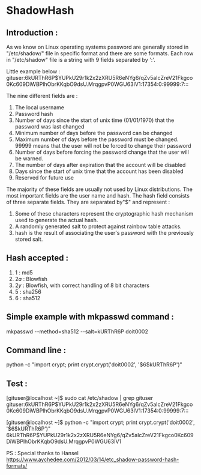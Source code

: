 # ShadowHash

## Introduction :

As we know on Linux operating systems password are generally stored in "/etc/shadow/" file in specific format and there are some formats.
Each row in "/etc/shadow" file is a string with 9 fields separated by ':'.

Little example below :
gituser:$6$kURThR6P$YUPkU29r1k2x2zXRU5R6eNYg6/qZv5aIcZreV21Fkgco0Kc609DiWBPlhObrKKqbO9dsU.MrqgpvP0WGU63IV1:17354:0:99999:7:::

The nine different fields are :

1. The local username
2. Password hash
3. Number of days since the start of unix time (01/01/1970) that the password was last changed
4. Minimum number of days before the password can be changed
5. Maximum number of days before the password must be changed. 99999 means that the user will not be forced to change their password
6. Number of days before forcing the password change that the user will be warned.
7. The number of days after expiration that the account will be disabled
8. Days since the start of unix time that the account has been disabled
9. Reserved for future use

The majority of these fields are usually not used by Linux distributions. The most important fields are the user name and hash. The hash field consists of three separate fields. They are separated by"$" and represent :

1. Some of these characters represent the cryptographic hash mechanism used to generate the actual hash.
2. A randomly generated salt to protect against rainbow table attacks.
3. hash is the result of associating the user's password with the previously stored salt.


## Hash accepted :

1. $1$ : md5
2. $2a$ : Blowfish
3. $2y$ : Blowfish, with correct handling of 8 bit characters
4. $5$ : sha256
5. $6$ : sha512


## Simple example with mkpasswd command :

mkpasswd --method=sha512 --salt=kURThR6P doit0002

## Command line :

python -c "import crypt; print crypt.crypt('doit0002', '\$6\$kURThR6P')"


## Test :

[gituser@localhost ~]$ sudo cat /etc/shadow | grep gituser
gituser:$6$kURThR6P$YUPkU29r1k2x2zXRU5R6eNYg6/qZv5aIcZreV21Fkgco0Kc609DiWBPlhObrKKqbO9dsU.MrqgpvP0WGU63IV1:17354:0:99999:7:::

[gituser@localhost ~]$ python -c "import crypt; print crypt.crypt('doit0002', '\$6\$kURThR6P')"
$6$kURThR6P$YUPkU29r1k2x2zXRU5R6eNYg6/qZv5aIcZreV21Fkgco0Kc609DiWBPlhObrKKqbO9dsU.MrqgpvP0WGU63IV1

PS : Special thanks to Hansel
https://www.aychedee.com/2012/03/14/etc_shadow-password-hash-formats/
